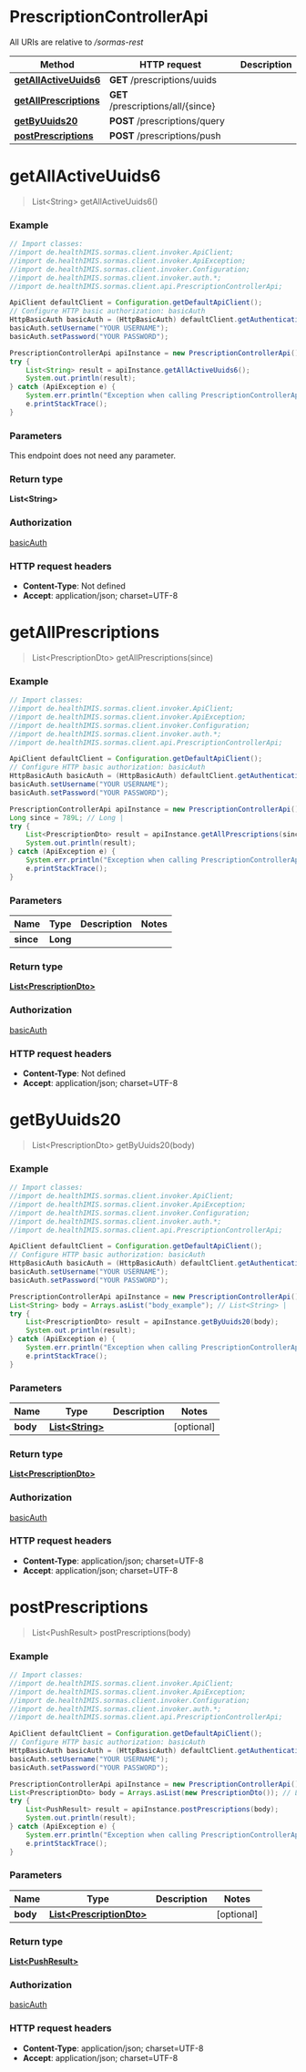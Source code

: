 # PrescriptionControllerApi

All URIs are relative to */sormas-rest*

Method | HTTP request | Description
------------- | ------------- | -------------
[**getAllActiveUuids6**](PrescriptionControllerApi.md#getAllActiveUuids6) | **GET** /prescriptions/uuids | 
[**getAllPrescriptions**](PrescriptionControllerApi.md#getAllPrescriptions) | **GET** /prescriptions/all/{since} | 
[**getByUuids20**](PrescriptionControllerApi.md#getByUuids20) | **POST** /prescriptions/query | 
[**postPrescriptions**](PrescriptionControllerApi.md#postPrescriptions) | **POST** /prescriptions/push | 

<a name="getAllActiveUuids6"></a>
# **getAllActiveUuids6**
> List&lt;String&gt; getAllActiveUuids6()



### Example
```java
// Import classes:
//import de.healthIMIS.sormas.client.invoker.ApiClient;
//import de.healthIMIS.sormas.client.invoker.ApiException;
//import de.healthIMIS.sormas.client.invoker.Configuration;
//import de.healthIMIS.sormas.client.invoker.auth.*;
//import de.healthIMIS.sormas.client.api.PrescriptionControllerApi;

ApiClient defaultClient = Configuration.getDefaultApiClient();
// Configure HTTP basic authorization: basicAuth
HttpBasicAuth basicAuth = (HttpBasicAuth) defaultClient.getAuthentication("basicAuth");
basicAuth.setUsername("YOUR USERNAME");
basicAuth.setPassword("YOUR PASSWORD");

PrescriptionControllerApi apiInstance = new PrescriptionControllerApi();
try {
    List<String> result = apiInstance.getAllActiveUuids6();
    System.out.println(result);
} catch (ApiException e) {
    System.err.println("Exception when calling PrescriptionControllerApi#getAllActiveUuids6");
    e.printStackTrace();
}
```

### Parameters
This endpoint does not need any parameter.

### Return type

**List&lt;String&gt;**

### Authorization

[basicAuth](../README.md#basicAuth)

### HTTP request headers

 - **Content-Type**: Not defined
 - **Accept**: application/json; charset=UTF-8

<a name="getAllPrescriptions"></a>
# **getAllPrescriptions**
> List&lt;PrescriptionDto&gt; getAllPrescriptions(since)



### Example
```java
// Import classes:
//import de.healthIMIS.sormas.client.invoker.ApiClient;
//import de.healthIMIS.sormas.client.invoker.ApiException;
//import de.healthIMIS.sormas.client.invoker.Configuration;
//import de.healthIMIS.sormas.client.invoker.auth.*;
//import de.healthIMIS.sormas.client.api.PrescriptionControllerApi;

ApiClient defaultClient = Configuration.getDefaultApiClient();
// Configure HTTP basic authorization: basicAuth
HttpBasicAuth basicAuth = (HttpBasicAuth) defaultClient.getAuthentication("basicAuth");
basicAuth.setUsername("YOUR USERNAME");
basicAuth.setPassword("YOUR PASSWORD");

PrescriptionControllerApi apiInstance = new PrescriptionControllerApi();
Long since = 789L; // Long | 
try {
    List<PrescriptionDto> result = apiInstance.getAllPrescriptions(since);
    System.out.println(result);
} catch (ApiException e) {
    System.err.println("Exception when calling PrescriptionControllerApi#getAllPrescriptions");
    e.printStackTrace();
}
```

### Parameters

Name | Type | Description  | Notes
------------- | ------------- | ------------- | -------------
 **since** | **Long**|  |

### Return type

[**List&lt;PrescriptionDto&gt;**](PrescriptionDto.md)

### Authorization

[basicAuth](../README.md#basicAuth)

### HTTP request headers

 - **Content-Type**: Not defined
 - **Accept**: application/json; charset=UTF-8

<a name="getByUuids20"></a>
# **getByUuids20**
> List&lt;PrescriptionDto&gt; getByUuids20(body)



### Example
```java
// Import classes:
//import de.healthIMIS.sormas.client.invoker.ApiClient;
//import de.healthIMIS.sormas.client.invoker.ApiException;
//import de.healthIMIS.sormas.client.invoker.Configuration;
//import de.healthIMIS.sormas.client.invoker.auth.*;
//import de.healthIMIS.sormas.client.api.PrescriptionControllerApi;

ApiClient defaultClient = Configuration.getDefaultApiClient();
// Configure HTTP basic authorization: basicAuth
HttpBasicAuth basicAuth = (HttpBasicAuth) defaultClient.getAuthentication("basicAuth");
basicAuth.setUsername("YOUR USERNAME");
basicAuth.setPassword("YOUR PASSWORD");

PrescriptionControllerApi apiInstance = new PrescriptionControllerApi();
List<String> body = Arrays.asList("body_example"); // List<String> | 
try {
    List<PrescriptionDto> result = apiInstance.getByUuids20(body);
    System.out.println(result);
} catch (ApiException e) {
    System.err.println("Exception when calling PrescriptionControllerApi#getByUuids20");
    e.printStackTrace();
}
```

### Parameters

Name | Type | Description  | Notes
------------- | ------------- | ------------- | -------------
 **body** | [**List&lt;String&gt;**](String.md)|  | [optional]

### Return type

[**List&lt;PrescriptionDto&gt;**](PrescriptionDto.md)

### Authorization

[basicAuth](../README.md#basicAuth)

### HTTP request headers

 - **Content-Type**: application/json; charset=UTF-8
 - **Accept**: application/json; charset=UTF-8

<a name="postPrescriptions"></a>
# **postPrescriptions**
> List&lt;PushResult&gt; postPrescriptions(body)



### Example
```java
// Import classes:
//import de.healthIMIS.sormas.client.invoker.ApiClient;
//import de.healthIMIS.sormas.client.invoker.ApiException;
//import de.healthIMIS.sormas.client.invoker.Configuration;
//import de.healthIMIS.sormas.client.invoker.auth.*;
//import de.healthIMIS.sormas.client.api.PrescriptionControllerApi;

ApiClient defaultClient = Configuration.getDefaultApiClient();
// Configure HTTP basic authorization: basicAuth
HttpBasicAuth basicAuth = (HttpBasicAuth) defaultClient.getAuthentication("basicAuth");
basicAuth.setUsername("YOUR USERNAME");
basicAuth.setPassword("YOUR PASSWORD");

PrescriptionControllerApi apiInstance = new PrescriptionControllerApi();
List<PrescriptionDto> body = Arrays.asList(new PrescriptionDto()); // List<PrescriptionDto> | 
try {
    List<PushResult> result = apiInstance.postPrescriptions(body);
    System.out.println(result);
} catch (ApiException e) {
    System.err.println("Exception when calling PrescriptionControllerApi#postPrescriptions");
    e.printStackTrace();
}
```

### Parameters

Name | Type | Description  | Notes
------------- | ------------- | ------------- | -------------
 **body** | [**List&lt;PrescriptionDto&gt;**](PrescriptionDto.md)|  | [optional]

### Return type

[**List&lt;PushResult&gt;**](PushResult.md)

### Authorization

[basicAuth](../README.md#basicAuth)

### HTTP request headers

 - **Content-Type**: application/json; charset=UTF-8
 - **Accept**: application/json; charset=UTF-8

